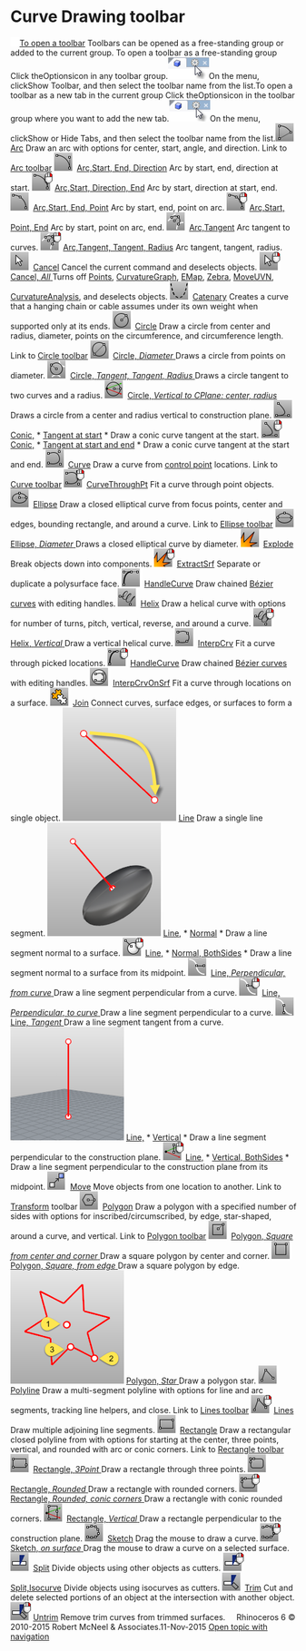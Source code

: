 ---
---


# Curve Drawing toolbar
 [![images/transparent.gif](images/transparent.gif)To open a toolbar](javascript:void(0);) Toolbars can be opened as a free-standing group or added to the current group.
To open a toolbar as a free-standing group
Click theOptionsicon in any toolbar group.![images/toolbar-howtoopen.png](images/toolbar-howtoopen.png)On the menu, clickShow Toolbar, and then select the toolbar name from the list.To open a toolbar as a new tab in the current group
Click theOptionsicon in the toolbar group where you want to add the new tab.![images/toolbar-howtoopen.png](images/toolbar-howtoopen.png)On the menu, clickShow or Hide Tabs, and then select the toolbar name from the list.![images/arc.png](images/arc.png) [Arc](arc.html) 
Draw an arc with options for center, start, angle, and direction.
Link to [Arc toolbar](arc-toolbar.html) 
![images/arc-sed.png](images/arc-sed.png) [Arc,Start, End, Direction](arc.html) 
Arc by start, end, direction at start.
![images/arc-sde.png](images/arc-sde.png) [Arc,Start, Direction, End](arc.html) 
Arc by start, direction at start, end.
![images/arc-sep.png](images/arc-sep.png) [Arc,Start, End, Point](arc.html) 
Arc by start, end, point on arc.
![images/arc-spe.png](images/arc-spe.png) [Arc,Start, Point, End](arc.html) 
Arc by start, point on arc, end.
![images/arc-tan.png](images/arc-tan.png) [Arc,Tangent](arc.html) 
Arc tangent to curves.
![images/arc-ttr.png](images/arc-ttr.png) [Arc,Tangent, Tangent, Radius](arc.html) 
Arc tangent, tangent, radius.
![images/cancel.png](images/cancel.png) [Cancel](cancel.html) 
Cancel the current command and deselects objects.
![images/cancel-all.png](images/cancel-all.png) [Cancel, *All* ](cancel.html) 
Turns off [Points](pointson.html), [CurvatureGraph](curvaturegraph.html), [EMap](emap.html), [Zebra](zebra.html), [MoveUVN](moveuvn.html), [CurvatureAnalysis](curvatureanalysis.html), and deselects objects.
![images/catenary.png](images/catenary.png) [Catenary](catenary.html) 
Creates a curve that a hanging chain or cable assumes under its own weight when supported only at its ends.
![images/circle.png](images/circle.png) [Circle](circle.html) 
Draw a circle from center and radius, diameter, points on the circumference, and circumference length.
Link to [Circle toolbar](circle-toolbar.html) 
![images/circle-diameter.png](images/circle-diameter.png) [Circle, *Diameter* ](circle.html#2point) 
Draws a circle from points on diameter.
![images/circle-ttr.png](images/circle-ttr.png) [Circle, *Tangent, Tangent, Radius* ](circle.html#tangent) 
Draws a circle tangent to two curves and a radius.
![images/circle-vertical-radius.png](images/circle-vertical-radius.png) [Circle, *Vertical to CPlane: center, radius* ](circle.html#vertical) 
Draws a circle from a center and radius vertical to construction plane.
![images/conic-tangentatstart.png](images/conic-tangentatstart.png) [Conic,](conic.html#tangent)  * [Tangent at start](conic.html#tangent) * 
Draw a conic curve tangent at the start.
![images/conic-tangentstartend.png](images/conic-tangentstartend.png) [Conic,](conic.html#tangent)  * [Tangent at start and end](conic.html#tangent) * 
Draw a conic curve tangent at the start and end.
![images/curve.png](images/curve.png) [Curve](curve.html) 
Draw a curve from [control point](controlpoint.html) locations.
Link to [Curve toolbar](curve-toolbar.html) 
![images/curvethroughpt.png](images/curvethroughpt.png) [CurveThroughPt](curvethroughpt.html) 
Fit a curve through point objects.
![images/ellipse.png](images/ellipse.png) [Ellipse](ellipse.html) 
Draw a closed elliptical curve from focus points, center and edges, bounding rectangle, and around a curve.
Link to [Ellipse toolbar](ellipse-toolbar.html) 
![images/ellipse-diameter.png](images/ellipse-diameter.png) [Ellipse, *Diameter* ](ellipse.html#diameter) 
Draws a closed elliptical curve by diameter.
![images/explode.png](images/explode.png) [Explode](explode.html) 
Break objects down into components.
![images/extractsrf-explode-rt.png](images/extractsrf-explode-rt.png) [ExtractSrf](extractsrf.html) 
Separate or duplicate a polysurface face.
![images/handlecurve.png](images/handlecurve.png) [HandleCurve](handlecurve.html) 
Draw chained [Bézier curves](http://en.wikipedia.org/wiki/Bézier_curve) with editing handles.
![images/helix.png](images/helix.png) [Helix](helix.html) 
Draw a helical curve with options for number of turns, pitch, vertical, reverse, and around a curve.
![images/helix-vertical.png](images/helix-vertical.png) [Helix, *Vertical* ](helix.html#vertical) 
Draw a vertical helical curve.
![images/interpcrv.png](images/interpcrv.png) [InterpCrv](interpcrv.html) 
Fit a curve through picked locations.
![images/handlecurve-rt.png](images/handlecurve-rt.png) [HandleCurve](handlecurve.html) 
Draw chained [Bézier curves](http://en.wikipedia.org/wiki/Bézier_curve) with editing handles.
![images/interpcrvonsrf.png](images/interpcrvonsrf.png) [InterpCrvOnSrf](interpcrvonsrf.html) 
Fit a curve through locations on a surface.
![images/join.png](images/join.png) [Join](join.html) 
Connect curves, surface edges, or surfaces to form a single object.
![images/line.png](images/line.png) [Line](line.html) 
Draw a single line segment.
![images/line-normal.png](images/line-normal.png) [Line,](line.html#normal)  * [Normal](line.html#normal) * 
Draw a line segment normal to a surface.
![images/line-normal-bothsides.png](images/line-normal-bothsides.png) [Line,](line.html#normal)  * [Normal, BothSides](line.html#normal) * 
Draw a line segment normal to a surface from its midpoint.
![images/line-perpfromcrv.png](images/line-perpfromcrv.png) [Line, *Perpendicular, from curve* ](line.html#perpendicular) 
Draw a line segment perpendicular from a curve.
![images/line-perptocrv.png](images/line-perptocrv.png) [Line, *Perpendicular, to curve* ](line.html#perpendicular) 
Draw a line segment perpendicular to a curve.
![images/line-tanfrom.png](images/line-tanfrom.png) [Line, *Tangent* ](line.html#tangent) 
Draw a line segment tangent from a curve.
![images/line-vertical.png](images/line-vertical.png) [Line,](line.html#vertical)  * [Vertical](line.html#vertical) * 
Draw a line segment perpendicular to the construction plane.
![images/line-vertical-bothsides.png](images/line-vertical-bothsides.png) [Line,](line.html#vertical)  * [Vertical, BothSides](line.html#vertical) * 
Draw a line segment perpendicular to the construction plane from its midpoint.
![images/move.png](images/move.png) [Move](move.html) 
Move objects from one location to another.
Link to [Transform](transform-toolbar.html) toolbar
![images/polygon.png](images/polygon.png) [Polygon](polygon.html) 
Draw a polygon with a specified number of sides with options for inscribed/circumscribed, by edge, star-shaped, around a curve, and vertical.
Link to [Polygon toolbar](polygon-toolbar.html) 
![images/polygon-square-center.png](images/polygon-square-center.png) [Polygon, *Square from center and corner* ](polygon.html) 
Draw a square polygon by center and corner.
![images/polygon-square-edge.png](images/polygon-square-edge.png) [Polygon, *Square, from edge* ](polygon.html) 
Draw a square polygon by edge.
![images/polygon-star.png](images/polygon-star.png) [Polygon, *Star* ](polygon.html#star) 
Draw a polygon star.
![images/polyline.png](images/polyline.png) [Polyline](polyline.html) 
Draw a multi-segment polyline with options for line and arc segments, tracking line helpers, and close.
Link to [Lines toolbar](lines-toolbar.html) 
![images/lines.png](images/lines.png) [Lines](lines.html) 
Draw multiple adjoining line segments.
![images/rectangle-corner.png](images/rectangle-corner.png) [Rectangle](rectangle.html) 
Draw a rectangular closed polyline from with options for starting at the center, three points, vertical, and rounded with arc or conic corners.
Link to [Rectangle toolbar](rectangle-toolbar.html) 
![images/rectangle-3pt.png](images/rectangle-3pt.png) [Rectangle, *3Point* ](rectangle.html#3point) 
Draw a rectangle through three points.
![images/rectangle-round.png](images/rectangle-round.png) [Rectangle, *Rounded* ](rectangle.html#rounded) 
Draw a rectangle with rounded corners.
![images/rectangle-roundconic.png](images/rectangle-roundconic.png) [Rectangle, *Rounded, conic corners* ](rectangle.html#rounded) 
Draw a rectangle with conic rounded corners.
![images/rectangle-vertical.png](images/rectangle-vertical.png) [Rectangle, *Vertical* ](rectangle.html#vertical) 
Draw a rectangle perpendicular to the construction plane.
![images/sketch.png](images/sketch.png) [Sketch](sketch.html) 
Drag the mouse to draw a curve.
![images/sketch-onsrf.png](images/sketch-onsrf.png) [Sketch, *on surface* ](sketch.html#onsurface) 
Drag the mouse to draw a curve on a selected surface.
![images/split.png](images/split.png) [Split](split.html) 
Divide objects using other objects as cutters.
![images/split-isocurve.png](images/split-isocurve.png) [Split,Isocurve](split.html#isocurve) 
Divide objects using isocurves as cutters.
![images/trim.png](images/trim.png) [Trim](trim.html) 
Cut and delete selected portions of an object at the intersection with another object.
![images/untrim-trim-rt.png](images/untrim-trim-rt.png) [Untrim](trim.html#untrim) 
Remove trim curves from trimmed surfaces.
&#160;
&#160;
Rhinoceros 6 © 2010-2015 Robert McNeel &amp; Associates.11-Nov-2015
 [Open topic with navigation](curve-drawing-toolbar.html) 

